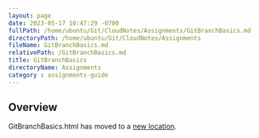 ```yaml
---
layout: page
date: 2023-05-17 10:47:29 -0700
fullPath: /home/ubuntu/Git/CloudNotes/Assignments/GitBranchBasics.md
directoryPath: /home/ubuntu/Git/CloudNotes/Assignments
fileName: GitBranchBasics.md
relativePath: /GitBranchBasics.md
title: GitBranchBasics
directoryName: Assignments
category : assignments-guide
---
```


## Overview

GitBranchBasics.html has moved to a [new location](/git-guide/GitBranchBasics.html).
